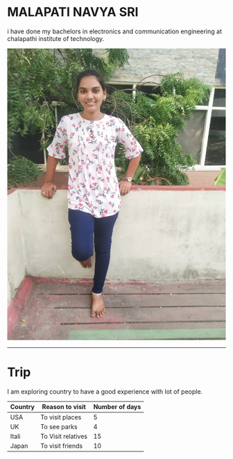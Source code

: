 # MALAPATI NAVYA SRI
i have done my bachelors in electronics and communication engineering at chalapathi institute of technology.

![Aboutme](/WhatsApp%20Image%202023-02-01%20at%2019.14.58.jpeg)

---
# Trip
I am exploring country to have a good experience with lot of people.

|  **Country**  |  **Reason to visit**  |  **Number of days** |
|---------------|-----------------------|---------------------|
|  USA          |  To visit places      |  5                  |
|  UK           |  To see parks         |  4                  |
|  Itali        |  To Visit relatives   |  15                 |
|  Japan        |  To visit friends     |  10                 |